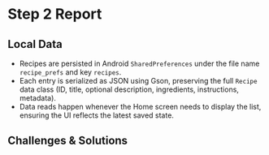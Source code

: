 # Step 2 Report

## Local Data
- Recipes are persisted in Android `SharedPreferences` under the file name `recipe_prefs` and key `recipes`.
- Each entry is serialized as JSON using Gson, preserving the full `Recipe` data class (ID, title, optional description, ingredients, instructions, metadata).
- Data reads happen whenever the Home screen needs to display the list, ensuring the UI reflects the latest saved state.

## Challenges & Solutions

